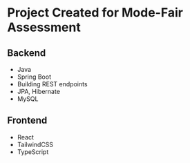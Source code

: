 # Project Created for Mode-Fair Assessment

## Backend

- Java
- Spring Boot
- Building REST endpoints
- JPA, Hibernate
- MySQL

## Frontend

- React
- TailwindCSS
- TypeScript
